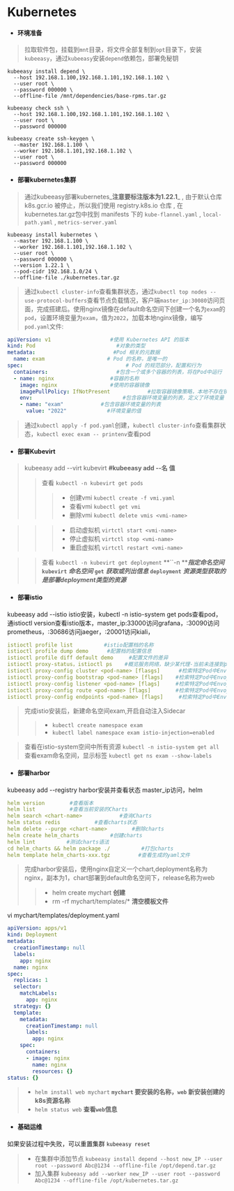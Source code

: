 # Kubernetes

* #### 环境准备

> 拉取软件包，挂载到`mnt`目录，将文件全部复制到`opt`目录下，安装`kubeeasy`，通过`kubeeasy`安装`depend`依赖包，部署免秘钥
```
kubeeasy install depend \
  --host 192.168.1.100,192.168.1.101,192.168.1.102 \
  --user root \
  --password 000000 \
  --offline-file /mnt/dependencies/base-rpms.tar.gz
```
```
kubeeasy check ssh \
  --host 192.168.1.100,192.168.1.101,192.168.1.102 \
  --user root \
  --password 000000
```

```
kubeeasy create ssh-keygen \
  --master 192.168.1.100 \
  --worker 192.168.1.101,192.168.1.102 \
  --user root \
  --password 000000
```

* #### 部署kubernetes集群

> 通过kubeeasy部署kubernetes_**注意要标注版本为1.22.1**_ , 由于默认仓库 k8s.gcr.io 被停止，所以我们使用 registry.k8s.io 仓库 , 在kubernetes.tar.gz包中找到 manifests 下的 `kube-flannel.yaml` , `local-path.yaml` , `metrics-server.yaml`
```
kubeeasy install kubernetes \
  --master 192.168.1.100 \
  --worker 192.168.1.101,192.168.1.102 \
  --user root \
  --password 000000 \
  --version 1.22.1 \
  --pod-cidr 192.168.1.0/24 \
  --offline-file ./kubernetes.tar.gz
```
> 通过`kubectl cluster-info`查看集群状态，通过`kubectl top nodes --use-protocol-buffers`查看节点负载情况，客户端`master_ip:30080`访问页面，完成搭建后。使用nginx镜像在default命名空间下创建一个名为`exam`的`pod`，设置环境变量为`exam`，值为`2022`，加载本地nginx镜像，编写`pod.yaml`文件:

```yaml
apiVersion: v1                   #使用 Kubernetes API 的版本
kind: Pod                          #对象的类型
metadata:                         #Pod 相关的元数据
  name: exam                    # Pod 的名称，是唯一的
spec:                                 # Pod 的规范部分，配置和行为
  containers:                      #包含一个或多个容器的列表，将在Pod中运行
  - name: nginx                  #容器的名称
    image: nginx                 #使用的容器镜像
    imagePullPolicy: IfNotPresent            #拉取容器镜像策略，本地不存在镜像时尝试拉取
    env:                             #包含容器环境变量的列表，定义了环境变量
    - name: "exam"            #包含容器环境变量的列表
      value: "2022"             #环境变量的值
```

> 通过`kubectl apply -f pod.yaml`创建，`kubectl cluster-info`查看集群状态，`kubectl exec exam -- printenv`查看pod

* #### 部署Kubevirt

> kubeeasy add --virt kubevirt **#kubeeasy add --名 值**
>
> > 查看 `kubectl -n kubevirt get pods`
> >
> > > * 创建vmi `kubectl create -f vmi.yaml`
> > > * 查看vmi `kubectl get vmi`
> > > * 删除vmi `kubectl delete vmis <vmi-name>`

> > > * 启动虚拟机 `virtctl start <vmi-name>`
> > > * 停止虚拟机 `virtctl stop <vmi-name>`
> > > * 重启虚拟机 `virtctl restart <vmi-name>`

> > 查看 `kubectl -n kubevirt get deployment` **\`\`-n **_**指定命名空间**_ **`kubevirt`** _**命名空间**_ **`get`** _**获取或列出信息**_ **`deployment`** _**资源类型获取的是部署deployment类型的资源**_

* #### 部署istio

kubeeasy add --istio istio安装，kubectl -n istio-system get pods查看pod，通istioctl version查看istio版本，master\_ip:33000访问grafana，:30090访问prometheus，:30686访问jaeger，:20001访问kiali，

```yaml
istioctl profile list          #istio配置档的名称
istioctl profile dump demo      #配置档的配置信息
istioctl profile diff default demo     #配置文件的差异
istioctl proxy-status，istioctl ps    #概览服务网络，缺少某代理-当前未连接到polit实例，stale-存在网络问题或需要扩展pilot
istioctl proxy-config cluster <pod-name> [flasgs]      #检索特定Pod中Envoy实例的集群配置的信息
istioctl proxy-config bootstrap <pod-name> [flags]    #检索特定Pod中Envoy实例的bootstrap配置的信息
istioctl proxy-config listener <pod-name> [flags]     #检索特定Pod中Envoy实例的监听器配置的信息
istioctl proxy-config route <pod-name> [flags]        #检索特定Pod中Envoy实例的路由配置的信息
istioctl proxy-config endpoints <pod-name> [flags]     #检索特定Pod中Envoy实例的endpoint配置的信息
```

> 完成istio安装后，新建命名空间exam,开启自动注入Sidecar
>
> > * `kubectl create namespace exam`
> > * `kubectl label namespace exam istio-injection=enabled`

> 查看在istio-system空间中所有资源 `kubectl -n istio-system get all` 查看exam命名空间，显示标签 `kubectl get ns exam --show-labels`

* #### 部署harbor

kubeeasy add --registry harbor安装并查看状态 master\_ip访问，helm

```yaml
helm version        #查看版本
helm list           #查看当前安装的Charts
helm search <chart-name>            #查询Charts
helm status redis           #查看charts状态
helm delete --purge <chart-name>        #删除charts
helm create helm_charts          #创建charts
helm lint          #测试charts语法
cd helm_charts && helm package ./          #打包charts
helm template helm_charts-xxx.tgz         #查看生成的yaml文件
```

> 完成harbor安装后，使用nginx自定义一个chart,deployment名称为nginx，副本为1，chart部署到default命名空间下，release名称为web
>
> > * helm create mychart **创建**
> > * rm -rf mychart/templates/\* **清空模板文件**

vi mychart/templates/deployment.yaml

```yaml
apiVersion: apps/v1
kind: Deployment
metadata:
  creationTimestamp: null
  labels:
    app: nginx
  name: nginx
spec:
  replicas: 1
  selector:
    matchLabels:
      app: nginx
  strategy: {}
  template:
    metadata:
      creationTimestamp: null
      labels:
        app: nginx
    spec:
      containers:
      - image: nginx
        name: nginx
        resources: {}
status: {}
```

> * `helm install web mychart` **`mychart` 要安装的名称，`web` 新安装创建的k8s资源名称**
> * `helm status web` **查看`web`信息**

* #### 基础运维

如果安装过程中失败，可以重置集群 `kubeeasy reset`

> * 在集群中添加节点 `kubeeasy install depend --host new_IP --user root --password Abc@1234 --offline-file /opt/depend.tar.gz`
> * 加入集群 `kubeeasy add --worker new_IP --user root --password Abc@1234 --offline-file /opt/kubernetes.tar.gz`
